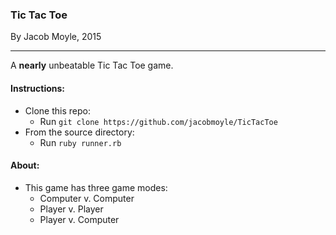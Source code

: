 ### Tic Tac Toe ###
By Jacob Moyle, 2015

---

A **nearly** unbeatable Tic Tac Toe game.

#### Instructions:
* Clone this repo:
  * Run `git clone https://github.com/jacobmoyle/TicTacToe`
* From the source directory:
  * Run `ruby runner.rb`

#### About:
* This game has three game modes:
  * Computer v. Computer
  * Player v. Player
  * Player v. Computer
